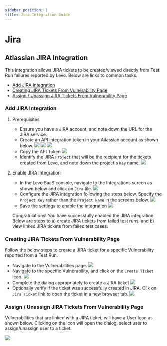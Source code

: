 ```yaml
---
sidebar_position: 1
title: Jira Integration Guide
---
```


# Jira

## Atlassian JIRA Integration

This integration allows JIRA tickets to be created/viewed directly from Test Run failures reported by Levo. Below are links to common tasks.

- [Add JIRA Integration](#add-jira-integration)
- [Creating JIRA Tickets From Vulnerability Page](#creating-jira-tickets-from-vulnerability-page)
- [Assign / Unassign JIRA Tickets From Vulnerability Page](#assign--unassign-jira-tickets-from-vulnerability-page)

### Add JIRA Integration

1. Prerequisites
    - Ensure you have a JIRA account, and note down the URL for the JIRA service.
    - Create an API integration token in your Atlassian account as shown below.
      ![](../assets/Integrations/JIRA/Atlassian-Account-API-Tokens.png)
      ![](../assets/Integrations/JIRA/Atlassian-Create-API-Token-1.png)
      ![](../assets/Integrations/JIRA/Atlassian-Create-API-Token-2.png)
    - Copy the API Token
      ![](../assets/Integrations/JIRA/Atlassian-Create-API-Token-3.png)
    - Identify the JIRA `Project` that will be the recipient  for the tickets created from Levo, and note down the project's `Key` name.
      ![](../assets/Integrations/JIRA/JIRA-Project-Name-Key.png)

2. Enable JIRA Integration
    - In the Levo SaaS console, navigate to the Integrations screen as shown below and click on `Jira` tile.
      ![](../assets/Integrations/Integrations-Screen.png)
    - Configure the JIRA integration following the steps below. Specify the `Project Key` rather than the `Project Name` in the screens below.
      ![](../assets/Integrations/JIRA/JIRA-integration-Add.png)
    - Save the settings to enable the integration
      ![](../assets/Integrations/JIRA/JIRA-Integrations-Enabled.png)

   Congratulations! You have successfully enabled the JIRA integration. Below are steps to a) create JIRA tickets from failed test runs, and b) view linked JIRA tickets from failed test cases.


### Creating JIRA Tickets From Vulnerability Page
Follow the below steps to create a JIRA ticket for a specific Vulnerability reported from a Test Run.

- Navigate to the Vulnerabilities page.
  ![](../assets/Integrations/JIRA/JIRA-Integration-Vulnerabilities-Page.png)
- Navigate to the specific Vulnerability, and click on the `Create Ticket` icon.
  ![](../assets/Integrations/JIRA/JIRA-Integration-Create-JIRA-Ticket-1.png)
- Complete the dialog appropriately to create a JIRA ticket
  ![](../assets/Integrations/JIRA/JIRA-Integration-Create-JIRA-Ticket-2.png)
- Optionally verify if the ticket was successfully created in JIRA. Clik on `Jira Ticket` link to open the ticket in a new browser tab.
  ![](../assets/Integrations/JIRA/JIRA-Integration-Created-JIRA-Ticket.png)

### Assign / Unassign JIRA Tickets From Vulnerability Page
Vulnerabilities that are linked with a JIRA ticket, will have a User Icon as shown below. Clicking on the icon will open the dialog, select user to assign/unassign user to a ticket.

![](../assets/Integrations/JIRA/JIRA-Integration-Assign-JIRA-Ticket.png)

